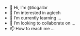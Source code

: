 - 👋 Hi, I’m @tiogallar
- 👀 I’m interested in agtech
- 🌱 I’m currently learning ...
- 💞️ I’m looking to collaborate on ...
- 📫 How to reach me ...

<!---
tiogallar/tiogallar is a ✨ special ✨ repository because its `README.md` (this file) appears on your GitHub profile.
You can click the Preview link to take a look at your changes.
--->
